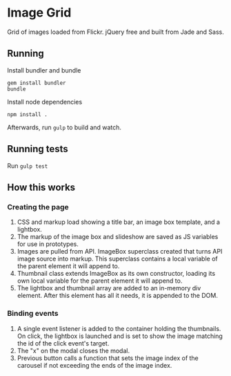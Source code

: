 # Image Grid

Grid of images loaded from Flickr. jQuery free and built from Jade and Sass.

## Running

Install bundler and bundle

    gem install bundler
    bundle

Install node dependencies

    npm install .

Afterwards, run `gulp` to build and watch.

## Running tests

Run `gulp test`

## How this works

### Creating the page

1. CSS and markup load showing a title bar, an image box template, and a
   lightbox.
2. The markup of the image box and slideshow are saved as JS variables for use
   in prototypes.
3. Images are pulled from API. ImageBox superclass created that turns API image
   source into markup. This superclass contains a local variable of the parent
   element it will append to.
4. Thumbnail class extends ImageBox as its own constructor, loading its own local
   variable for the parent element it will append to.
5. The lightbox and thumbnail array are added to an in-memory div element. After
   this element has all it needs, it is appended to the DOM.

### Binding events

1. A single event listener is added to the container holding the thumbnails.
   On click, the lightbox is launched and is set to show the image matching the
   id of the click event's target.
2. The "x" on the modal closes the modal.
3. Previous button calls a function that sets the image index of the carousel if
   not exceeding the ends of the image index.
